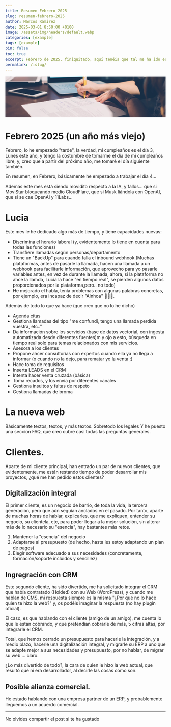 ```yaml
---
title: Resumen Febrero 2025
slug: resumen-febrero-2025
author: Marcos Ramírez
date: 2025-03-01 8:50:00 +0100
image: /assets/img/headers/default.webp
categories: [example]
tags: [example]
pin: false
toc: true
excerpt: Febrero de 2025, finiquitado, aquí tenéis que tal me ha ido este mes.
permalink: /:slug/ 
---
```

![Post Header](/assets/img/headers/default.webp)

# Febrero 2025 (un año más viejo)

Febrero, lo he empezado "tarde", la verdad, mi cumpleaños es el día 3, Lunes este año, y tengo la costumbre de tomarme el día de mi cumpleaños libre, y, creo que a partir del próximo año, me tomaré el día siguiente también.

En resumen, en Febrero, básicamente he empezado a trabajar el día 4...

Además este mes está siendo movidito respecto a la IA, y fallos... que si MoviStar bloqueando medio CloudFlare, que si Musk liándola con OpenAI, que si se cae OpenAI y 11Labs... 


# Lucia 

Este mes le he dedicado algo más de tiempo, y tiene capacidades nuevas:

- Discrimina el horario laboral (y, evidentemente lo tiene en cuenta para todas las funciones)
- Transfiere llamadas según personas/departamento
- Tiene un "BackUp" para cuando falla el inbound webhook (Muchas plataformas, antes de pasarle la llamada, hacen una llamada a un webhook para facilitarle información, que aprovecho para yo pasarle variables antes, en vez de durante la llamada, ahora, si la plataforma no ahce la llamda, Lucia la hace "en tiempo real", se pierden algunos datos proporcionados por la plataforma,pero.. no todo)
- He mejorado el habla, tenía problemas con algunas palabras concretas, por ejemplo, era incapaz de decir "Ainhoa" 🤷🏻‍♂️.

Además de todo lo que ya hace (que creo que no lo he dicho)

- Agenda citas
- Gestiona llamadas del tipo "me confundí, tengo una llamada perdida vuestra, etc.."
- Da información sobre los servicios (base de datos vectorial, con ingesta automatizada desde diferentes fuentes)m y ojo a esto, búsqueda en tiempo real solo para temas relacionados con mis servicios.
- Asesora a los clientes
- Propone ahcer consultorías con expertos cuando ella ya no llega a informar (o cuando no la dejo, para rematar yo la venta ;)
- Hace toma de requisitos
- Inserta LEADS en el CRM
- Intenta hacer venta cruzada (básica)
- Toma recados, y los envía por diferentes canales
- Gestiona insultos y faltas de respeto
- Gestiona llamadas de broma 

# La nueva web
Básicamente textos, textos, y más textos. Sobretodo los legales
Y he puesto una seccion FAQ, que creo cubre casi todas las preguntas generales.

# Clientes.

Aparte de mi cliente principal, han entrado un par de nuevos clientes, que evidentemente, me están restando tiempo de poder desarrollar mis proyectos, ¿qué me han pedido estos clientes?

## Digitalización integral

El primer cliente, es un negocio de barrio, de toda la vida, la tercera generación, pero que aún seguían anclados en el pasado.
Por tanto, aparte de muchas horas de hablar, explicarles, que me expliquen, entender su negocio, su clientela, etc, para poder llegar a la mejor solución, sin alterar más de lo necesario su "esencia", hay bastantes más retos.

1. Mantener la "esencia" del negocio
2. Adaptarse al presupuesto (de hecho, hasta les estoy adaptando un plan de pagos)
3. Elegir software adecuado a sus necesidades (concretamente, formación/soporte incluidos y sencillez)

## Ingregración con CRM 

Este segundo cliente, ha sido divertido, me ha solicitado integrar el CRM que había contratado (Holded) con su Web (WordPress), y cuando me hablan de CMS, mi respuesta siempre es la misma "¿Por qué no lo hace quien te hizo la web?" y, os podéis imaginar la respuesta (no hay plugin oficial).

El caso, es que hablando con el cliente (amigo de un amigo), me cuenta lo que le están cobrando, y que pretendían cobrarle de más, 5 cifras altas, por integrarle el CRM.

Total, que hemos cerrado un presupuesto para hacerle la integración, y a medio plazo, hacerle una digitalización integral, y migrarle su ERP a uno que se adapte mejor a sus necesidades y presupuesto, por no hablar, de migrar su web ... claro.

¿Lo más divertido de todo?, la cara de quien le hizo la web actual, que resultó que ni era desarrollador, al decirle las cosas como son.

## Posible alianza comercial.

He estado hablando con una empresa partner de un ERP, y probablemente lleguemos a un acuerdo comercial.



***
No olvides compartir el post si te ha gustado